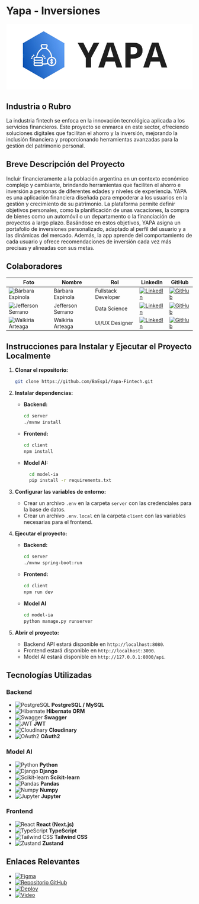 # Yapa - Inversiones
![Logo](./client/public/LogoLargo.png)


## Industria o Rubro
La industria fintech se enfoca en la innovación tecnológica aplicada a los servicios financieros. Este proyecto se enmarca en este sector, ofreciendo soluciones digitales que facilitan el ahorro y la inversión, mejorando la inclusión financiera y proporcionando herramientas avanzadas para la gestión del patrimonio personal.

## Breve Descripción del Proyecto
Incluir financieramente a la población argentina en un contexto económico complejo y cambiante, brindando herramientas que faciliten el ahorro e inversión a personas de diferentes edades y niveles de experiencia.
YAPA es una aplicación financiera diseñada para empoderar a los usuarios en la gestión y crecimiento de su patrimonio. La plataforma permite definir objetivos personales, como la planificación de unas vacaciones, la compra de bienes como un automóvil o un departamento o la financiación de proyectos a largo plazo. Basándose en estos objetivos, YAPA asigna un portafolio de inversiones personalizado, adaptado
al perfil del usuario y a las dinámicas del mercado. Además, la app aprende del comportamiento de cada usuario y ofrece recomendaciones de inversión cada vez más precisas y alineadas con sus metas.


## Colaboradores
| Foto | Nombre | Rol | LinkedIn | GitHub |
|------|--------|-----|----------|--------|
| ![Bárbara Espinola](https://avatars.githubusercontent.com/BaEsp1?s=100) | Bárbara Espinola | Fullstack Developer | [![LinkedIn](https://img.shields.io/badge/LinkedIn-%230077B5.svg?&logo=linkedin&logoColor=white)](https://www.linkedin.com/in/baesp/) | [![GitHub](https://img.shields.io/badge/GitHub-%23121011.svg?&logo=github&logoColor=white)](https://github.com/BaEsp1) |
| ![Jefferson Serrano](https://avatars.githubusercontent.com/jserranom27?s=100) | Jefferson Serrano | Data Science | [![LinkedIn](https://img.shields.io/badge/LinkedIn-%230077B5.svg?&logo=linkedin&logoColor=white)](https://www.linkedin.com/in/jefferson-serrano-mendez/) | [![GitHub](https://img.shields.io/badge/GitHub-%23121011.svg?&logo=github&logoColor=white)](https://github.com/jserranom27) |
| ![Walkiria Arteaga](https://avatars.githubusercontent.com/wlkrtg?s=100) | Walkiria Arteaga | UI/UX Designer | [![LinkedIn](https://img.shields.io/badge/LinkedIn-%230077B5.svg?&logo=linkedin&logoColor=white)](https://www.linkedin.com/in/walkiria-arteaga-10501925b/) | [![GitHub](https://img.shields.io/badge/GitHub-%23121011.svg?&logo=github&logoColor=white)](https://github.com/wlkrtg) |


## Instrucciones para Instalar y Ejecutar el Proyecto Localmente


1. **Clonar el repositorio:**
   ```bash
   git clone https://github.com/BaEsp1/Yapa-Fintech.git
   ```

2. **Instalar dependencias:**
   - **Backend:**
     ```bash
     cd server
     ./mvnw install
     ```
   - **Frontend:**
     ```bash
     cd client
     npm install
     ```
   - **Model AI:**
     ```bash
       cd model-ia
       pip install -r requirements.txt
      ```

3. **Configurar las variables de entorno:**
   - Crear un archivo `.env` en la carpeta `server` con las credenciales para la base de datos.
   - Crear un archivo `.env.local` en la carpeta `client` con las variables necesarias para el frontend.

4. **Ejecutar el proyecto:**
   - **Backend:**
     ```bash
     cd server
     ./mvnw spring-boot:run
     ```
   - **Frontend:**
     ```bash
     cd client
     npm run dev
     ```
   - **Model AI**
      ```bash
      cd model-ia
      python manage.py runserver
      ```

5. **Abrir el proyecto:**
   - Backend API estará disponible en `http://localhost:8080`.
   - Frontend estará disponible en `http://localhost:3000`.
   - Model AI estará disponible en `http://127.0.0.1:8000/api`.


## Tecnologías Utilizadas
### Backend
- ![PostgreSQL](https://img.shields.io/badge/PostgreSQL-%23336791.svg?&logo=postgresql&logoColor=white) **PostgreSQL / MySQL**
- ![Hibernate](https://img.shields.io/badge/Hibernate-%23958B8B.svg?&logo=hibernate&logoColor=white) **Hibernate ORM**
- ![Swagger](https://img.shields.io/badge/Swagger-%2385EA2D.svg?&logo=swagger&logoColor=white) **Swagger**
- ![JWT](https://img.shields.io/badge/JWT-%23000000.svg?&logo=JSON%20web%20tokens&logoColor=white) **JWT**
- ![Cloudinary](https://img.shields.io/badge/Cloudinary-%23000000.svg?&logo=cloudinary&logoColor=white) **Cloudinary**
- ![OAuth2](https://img.shields.io/badge/OAuth2-%23000000.svg?&logo=oauth&logoColor=white) **OAuth2**

### Model AI
- ![Python](https://img.shields.io/badge/Python-%233776AB.svg?&logo=python&logoColor=white) **Python**
- ![Django](https://img.shields.io/badge/Django-%23092E20.svg?&logo=django&logoColor=white) **Django**
- ![Scikit-learn](https://img.shields.io/badge/Scikit%20Learn-%23F7931E.svg?&logo=scikit-learn&logoColor=white) **Scikit-learn**
- ![Pandas](https://img.shields.io/badge/Pandas-%23150458.svg?&logo=pandas&logoColor=white) **Pandas**
- ![Numpy](https://img.shields.io/badge/Numpy-%23013243.svg?&logo=numpy&logoColor=white) **Numpy**
- ![Jupyter](https://img.shields.io/badge/Jupyter-%23F37626.svg?&logo=jupyter&logoColor=white) **Jupyter**


### Frontend
- ![React](https://img.shields.io/badge/React-%2361DAFB.svg?&logo=react&logoColor=white) **React (Next.js)**
- ![TypeScript](https://img.shields.io/badge/TypeScript-%23007ACC.svg?&logo=typescript&logoColor=white) **TypeScript**
- ![Tailwind CSS](https://img.shields.io/badge/Tailwind%20CSS-%2338B2AC.svg?&logo=tailwind-css&logoColor=white) **Tailwind CSS**
- ![Zustand](https://img.shields.io/badge/Zustand-%23000000.svg?&logo=zustand&logoColor=white) **Zustand**


## Enlaces Relevantes

- [![Figma](https://img.shields.io/badge/🎨-Figma-blue)](https://www.figma.com/design/bdX6kpCPnZu75wxSd9wzCZ/iUpi?t=4fG3uY20kdPZ87qr-0)
- [![Repositorio GitHub](https://img.shields.io/badge/💻-Repositorio_GitHub-black)](https://github.com/No-Country-simulation/h4-04-fintech)
- [![Deploy](https://img.shields.io/badge/🚀-Deploy-green)](enlace_deploy)
- [![Video](https://img.shields.io/badge/🎥-Video-tutorial-red)](https://iupi-six.vercel.app)
